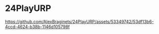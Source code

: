 # 24PlayURP


https://github.com/AlexBraginets/24PlayURP/assets/53349742/53df13b6-4ccd-4624-b38b-1146d105798f

